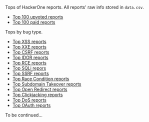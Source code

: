 Tops of HackerOne reports. All reports' raw info stored in `data.csv`.

- [Top 100 upvoted reports](TOP100UPVOTED.md)
- [Top 100 paid reports](TOP100PAID.md)

Tops by bug type.

- [Top XSS reports](TOPXSS.md)
- [Top XXE reports](TOPXXE.md)
- [Top CSRF reports](TOPCSRF.md)
- [Top IDOR reports](TOPIDOR.md)
- [Top RCE reports](TOPRCE.md)
- [Top SQLi repors](TOPSQLI.md)
- [Top SSRF reports](TOPSSRF.md)
- [Top Race Condition reports](TOPRACECONDITION.md)
- [Top Subdomain Takeover reports](TOPSUBDOMAINTAKEOVER.md)
- [Top Open Redirect reports](TOPOPENREDIRECT.md)
- [Top Clickjacking reports](TOPCLICKJACKING.md)
- [Top DoS reports](TOPDOS.md)
- [Top OAuth reports](TOPOAUTH.md)

To be continued...
